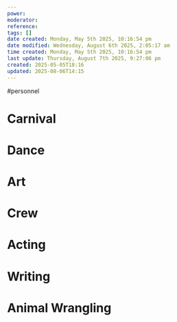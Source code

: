 ```yaml
---
power: 
moderator: 
reference: 
tags: []
date created: Monday, May 5th 2025, 10:16:54 pm
date modified: Wednesday, August 6th 2025, 2:05:17 am
time created: Monday, May 5th 2025, 10:16:54 pm
last update: Thursday, August 7th 2025, 9:27:06 pm
created: 2025-05-05T18:16
updated: 2025-08-06T14:15
---
```

#personnel 
# Carnival
# Dance
# Art
# Crew
# Acting
# Writing
# Animal Wrangling
#